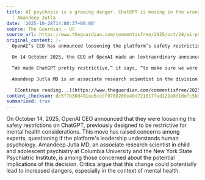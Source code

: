 ```yaml
---
title: AI psychosis is a growing danger. ChatGPT is moving in the wrong direction
  | Amandeep Jutla
date: '2025-10-28T14:00:37+00:00'
source: The Guardian - US
source_url: https://www.theguardian.com/commentisfree/2025/oct/28/ai-psychosis-chatgpt-openai-sam-altman
original_content: |-
  OpenAI’s CEO has announced loosening the platform’s safety restrictions. He seems not to understand how humans are wired

  On 14 October 2025, the CEO of OpenAI made an [extraordinary announcement](https://x.com/sama/status/1978129344598827128).

  “We made ChatGPT pretty restrictive,” it says, “to make sure we were being careful with mental health issues.”

  Amandeep Jutla MD is an associate research scientist in the division of child and adolescent psychiatry at Columbia University and the New York State Psychiatric Institute

   [Continue reading...](https://www.theguardian.com/commentisfree/2025/oct/28/ai-psychosis-chatgpt-openai-sam-altman)
content_checksum: dc5f7b30d491ee5ccdf9708200e49d721817fed121e8d1defc5b9aefec1e42a8
summarized: true
---
```


On October 14, 2025, OpenAI CEO announced that they were loosening the safety restrictions on ChatGPT, previously designed to be restrictive for mental health considerations. This move has raised concerns among experts, questioning if the platform's leadership understands human psychology. Amandeep Jutla MD, an associate research scientist in child and adolescent psychiatry at Columbia University and the New York State Psychiatric Institute, is among those concerned about the potential implications of this decision. Critics argue that this change could potentially lead to increased dangers, especially in the context of mental health.